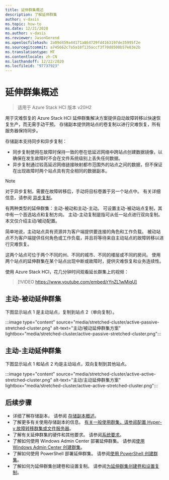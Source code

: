 ```yaml
---
title: 延伸群集概述
description: 了解延伸群集
author: v-dasis
ms.topic: how-to
ms.date: 12/21/2020
ms.author: v-dasis
ms.reviewer: JasonGerend
ms.openlocfilehash: 2a09d459a44171a864729fd4163197de35995f2e
ms.sourcegitcommit: a745662c7a5a18f135accf3f70d8508b57e83e2b
ms.translationtype: MT
ms.contentlocale: zh-CN
ms.lasthandoff: 12/22/2020
ms.locfileid: "97737923"
---
```

# <a name="stretched-clusters-overview"></a>延伸群集概述

> 适用于 Azure Stack HCI 版本 v20H2

用于灾难恢复的 Azure Stack HCI 延伸群集解决方案提供自动故障转移以快速恢复生产，而无需手动干预。 存储副本提供跨站点的卷复制以进行灾难恢复，所有服务器保持同步。

存储副本支持同步和异步复制：

- 同步复制使用在故障时保持一致的卷在低延迟网络中跨站点创建数据镜像，以确保在发生故障时不会在文件系统级别上丢失任何数据。
- 异步复制通过较高延迟网络链接映射都市范围外的站点之间的数据，但不保证在出现故障时两个站点具有完全相同的数据副本。

>[!NOTE]
> 对于异步复制，需要在故障转移后，手动将目标卷置于另一个站点中。 有关详细信息，请参阅 [异步复制](https://docs.microsoft.com/windows-server/storage/storage-replica/storage-replica-overview#asynchronous-replication)。

有两种类型的延伸群集：主动-被动和主动-主动。 可设置主动-被动站点复制，其中有一个首选站点和复制方向。 主动-主动复制是指可从任一站点进行双向复制。 本文仅介绍主动/被动配置。

简单地说，主动站点具有资源并为客户端提供要连接的角色和工作负载。 被动站点不为客户端提供任何角色或工作负载，并且将等待来自主动站点的故障转移以进行灾难恢复。

这两个站点可位于两个不同的州、不同的城市、不同的楼层或不同的房间。 使用两个站点的延伸群集在某个站点出现中断或故障时，提供灾难恢复和业务连续性。

使用 Azure Stack HCI，花几分钟时间观看延长群集上的视频：
> [!VIDEO https://www.youtube.com/embed/rYnZL1wMiqU]

## <a name="active-passive-stretched-cluster"></a>主动-被动延伸群集

下图显示站点 1 是主动站点，复制到站点 2（单向复制）。

:::image type="content" source="media/stretched-cluster/active-passive-stretched-cluster.png" alt-text="主动/被动延伸群集方案"  lightbox="media/stretched-cluster/active-passive-stretched-cluster.png":::

## <a name="active-active-stretched-cluster"></a>主动-主动延伸群集

下图显示站点 1 和站点 2 均是主动站点，双向复制到其他站点。

:::image type="content" source="media/stretched-cluster/active-active-stretched-cluster.png" alt-text="主动/主动延伸群集方案" lightbox="media/stretched-cluster/active-active-stretched-cluster.png":::

## <a name="next-steps"></a>后续步骤

- 详细了解存储副本。 请参阅 [存储副本概述](https://docs.microsoft.com/windows-server/storage/storage-replica/storage-replica-overview)。
- 了解更多有关使用存储副本的信息。 [有关一般使用群集，请参阅配置 Hyper-v 故障转移群集或文件服务器](https://docs.microsoft.com/windows-server/storage/storage-replica/stretch-cluster-replication-using-shared-storage#configure-a-hyper-v-failover-cluster-or-a-file-server-for-a-general-use-cluster)。
- 了解有关延伸群集的硬件和其他要求。 请参阅[系统要求](system-requirements.md)。
- 了解如何使用 Windows Admin Center 部署延伸群集。 请参阅[使用 Windows Admin Center 创建群集](../deploy/create-cluster.md)。
- 了解如何使用 PowerShell 部署延伸群集。 请参阅[使用 PowerShell 创建群集](../deploy/create-cluster-powershell.md)。
- 了解如何为延伸群集创建卷和设置复制。 请参阅[为延伸群集创建卷和设置复制](../manage/create-stretched-volumes.md)。
